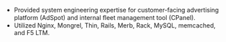  - Provided system engineering expertise for customer-facing advertising platform (AdSpot) and internal ﬂeet management tool (CPanel).
 - Utilized Nginx, Mongrel, Thin, Rails, Merb, Rack, MySQL, memcached, and F5 LTM.